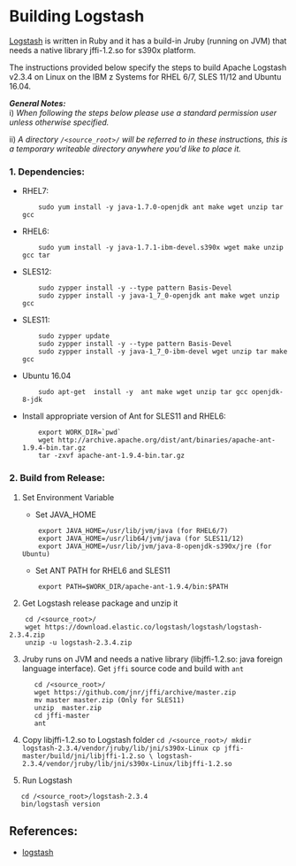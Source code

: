 <!---PACKAGE:Logstash--->
<!---DISTRO:RHEL 6.6:2.3--->
<!---DISTRO:RHEL 7.1:2.3--->
<!---DISTRO:SLES 11:2.3--->
<!---DISTRO:SLES 12:2.3--->
<!---DISTRO:Ubuntu 16.x:2.3--->

# Building Logstash
[Logstash](https://www.elastic.co/products/logstash) is written in Ruby and it has a build-in Jruby (running on JVM) that needs a native library jffi-1.2.so for s390x platform.

The instructions provided below specify the steps to build Apache Logstash v2.3.4 on Linux on the IBM z Systems for RHEL 6/7, SLES 11/12 and Ubuntu 16.04.

_**General Notes:**_ 	 
i) _When following the steps below please use a standard permission user unless otherwise specified._

ii) _A directory `/<source_root>/` will be referred to in these instructions, this is a temporary writeable directory anywhere you'd like to place it._


### 1. Dependencies:

 *	RHEL7:

	```
		sudo yum install -y java-1.7.0-openjdk ant make wget unzip tar gcc
	```
 *	RHEL6:
	```
		sudo yum install -y java-1.7.1-ibm-devel.s390x wget make unzip gcc tar
	```

 *	SLES12:
	```
		sudo zypper install -y --type pattern Basis-Devel
		sudo zypper install -y java-1_7_0-openjdk ant make wget unzip gcc
	```
	
 *	SLES11:
	```
        sudo zypper update
		sudo zypper install -y --type pattern Basis-Devel
        sudo zypper install -y java-1_7_0-ibm-devel wget unzip tar make gcc
	```

 *  Ubuntu 16.04
    ```
        sudo apt-get  install -y  ant make wget unzip tar gcc openjdk-8-jdk
    ```
	
 * Install appropriate version of Ant for SLES11 and RHEL6:
    ```
        export WORK_DIR=`pwd`
        wget http://archive.apache.org/dist/ant/binaries/apache-ant-1.9.4-bin.tar.gz
        tar -zxvf apache-ant-1.9.4-bin.tar.gz
    ```
    
### 2. Build from Release: 

 1. Set Environment Variable
 	*  Set JAVA_HOME

    ```
		export JAVA_HOME=/usr/lib/jvm/java (for RHEL6/7)
        export JAVA_HOME=/usr/lib64/jvm/java (for SLES11/12)
		export JAVA_HOME=/usr/lib/jvm/java-8-openjdk-s390x/jre (for Ubuntu)
    ```
    
 	* Set ANT PATH for RHEL6 and SLES11
    ```
        export PATH=$WORK_DIR/apache-ant-1.9.4/bin:$PATH
    ```
 2. Get Logstash release package and unzip it

   ```
       cd /<source_root>/
       wget https://download.elastic.co/logstash/logstash/logstash-2.3.4.zip
       unzip -u logstash-2.3.4.zip
   ```
 3. Jruby runs on JVM and needs a native library (libjffi-1.2.so: java foreign language interface). Get `jffi` source code and build with `ant`

	```
       cd /<source_root>/
       wget https://github.com/jnr/jffi/archive/master.zip
       mv master master.zip (Only for SLES11)
       unzip  master.zip 
       cd jffi-master
       ant
	```
	
 4.  Copy libjffi-1.2.so to Logstash folder
    ```
       cd /<source_root>/
       mkdir logstash-2.3.4/vendor/jruby/lib/jni/s390x-Linux
       cp jffi-master/build/jni/libjffi-1.2.so \
       logstash-2.3.4/vendor/jruby/lib/jni/s390x-Linux/libjffi-1.2.so
    ```

 5. Run Logstash
   ```
      cd /<source_root>/logstash-2.3.4
      bin/logstash version
   ```

## References:

* [logstash](https://www.elastic.co/products/logstash)